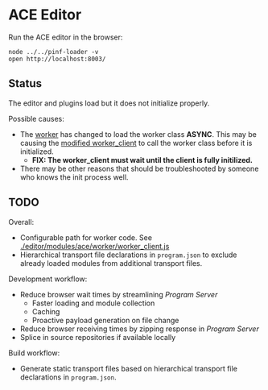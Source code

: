 ACE Editor
==========

Run the ACE editor in the browser:

    node ../../pinf-loader -v
    open http://localhost:8003/

Status
------

The editor and plugins load but it does not initialize properly.

Possible causes:

  * The [worker](https://github.com/pinf/loader-js/blob/6740bd1fd8bb49974c145ca98fde92d67458786c/demos/ACE/worker/worker.js#L56-60) has changed
    to load the worker class **ASYNC**. This may be causing the [modified worker_client](https://github.com/pinf/loader-js/blob/6740bd1fd8bb49974c145ca98fde92d67458786c/demos/ACE/editor/modules/ace/worker/worker_client.js)
    to call the worker class before it is initialized.
    * **FIX: The worker_client must wait until the client is fully initilized.**
  * There may be other reasons that should be troubleshooted by someone who knows the init process well.

TODO
----

Overall:

  * Configurable path for worker code. See [./editor/modules/ace/worker/worker_client.js](https://github.com/pinf/loader-js/blob/6740bd1fd8bb49974c145ca98fde92d67458786c/demos/ACE/editor/modules/ace/worker/worker_client.js#L19)
  * Hierarchical transport file declarations in `program.json` to exclude already loaded modules from additional transport files.

Development workflow:

  * Reduce browser wait times by streamlining _Program Server_
    * Faster loading and module collection
    * Caching
    * Proactive payload generation on file change
  * Reduce browser receiving times by zipping response in _Program Server_
  * Splice in source repositories if available locally

Build workflow:

  * Generate static transport files based on hierarchical transport file declarations in `program.json`.
